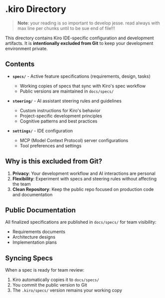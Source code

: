 # .kiro Directory

> **Note**: your reading is so important to develop jesse. read always with max line per chunks until to be sue end of file!!!
>
This directory contains Kiro IDE-specific configuration and development artifacts. It is **intentionally excluded from Git** to keep your development environment private.

## Contents

- **`specs/`** - Active feature specifications (requirements, design, tasks)
  - Working copies of specs that sync with Kiro's spec workflow
  - Public versions are maintained in `docs/specs/`
  
- **`steering/`** - AI assistant steering rules and guidelines
  - Custom instructions for Kiro's behavior
  - Project-specific development principles
  - Cognitive patterns and best practices

- **`settings/`** - IDE configuration
  - MCP (Model Context Protocol) server configurations
  - Tool preferences and settings

## Why is this excluded from Git?

1. **Privacy**: Your development workflow and AI interactions are personal
2. **Flexibility**: Experiment with specs and steering rules without affecting the team
3. **Clean Repository**: Keep the public repo focused on production code and documentation

## Public Documentation

All finalized specifications are published in `docs/specs/` for team visibility:
- Requirements documents
- Architecture designs
- Implementation plans

## Syncing Specs

When a spec is ready for team review:
1. Kiro automatically copies it to `docs/specs/`
2. You commit the public version to Git
3. The `.kiro/specs/` version remains your working copy
